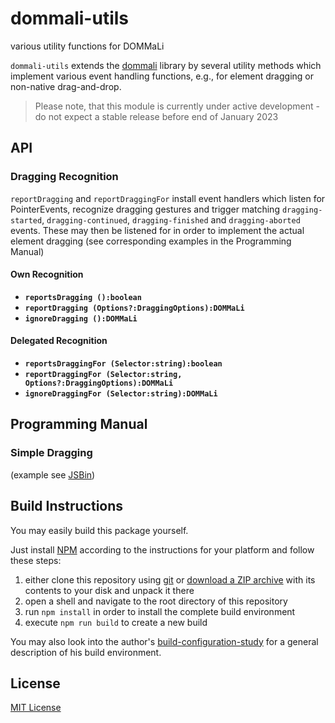 # dommali-utils #

various utility functions for DOMMaLi

`dommali-utils` extends the [dommali](https://github.com/rozek/dommali) library by several utility methods which implement various event handling functions, e.g., for element dragging or non-native drag-and-drop.

> Please note, that this module is currently under active development - do not expect a stable release before end of January 2023



## API ##

### Dragging Recognition ###

`reportDragging` and `reportDraggingFor` install event handlers which listen for PointerEvents, recognize dragging gestures and trigger matching `dragging-started`, `dragging-continued`, `dragging-finished` and `dragging-aborted` events. These may then be listened for in order to implement the actual element dragging (see corresponding examples in the Programming Manual)

#### Own Recognition ####

* **`reportsDragging ():boolean`**<br>
* **`reportDragging (Options?:DraggingOptions):DOMMaLi`**<br>
* **`ignoreDragging ():DOMMaLi`**<br>

#### Delegated Recognition ####

* **`reportsDraggingFor (Selector:string):boolean`**<br>
* **`reportDraggingFor (Selector:string, Options?:DraggingOptions):DOMMaLi`**<br>
* **`ignoreDraggingFor (Selector:string):DOMMaLi`**<br>



## Programming Manual ##

### Simple Dragging ###

(example see [JSBin](https://jsbin.com/qomisod))





## Build Instructions ##

You may easily build this package yourself.

Just install [NPM](https://docs.npmjs.com/) according to the instructions for your platform and follow these steps:

1. either clone this repository using [git](https://git-scm.com/) or [download a ZIP archive](https://github.com/rozek/dommali-utils/archive/refs/heads/main.zip) with its contents to your disk and unpack it there 
2. open a shell and navigate to the root directory of this repository
3. run `npm install` in order to install the complete build environment
4. execute `npm run build` to create a new build

You may also look into the author's [build-configuration-study](https://github.com/rozek/build-configuration-study) for a general description of his build environment.

## License ##

[MIT License](LICENSE.md)

